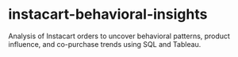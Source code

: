 # instacart-behavioral-insights
Analysis of Instacart orders to uncover behavioral patterns, product influence, and co-purchase trends using SQL and Tableau.
